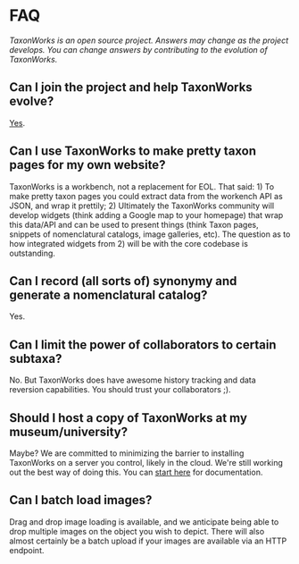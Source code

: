 # FAQ

_TaxonWorks is an open source project. Answers may change as the project develops. *You* can change answers by contributing to the evolution of TaxonWorks._

## Can I join the project and help TaxonWorks evolve?
[Yes](CONTRIBUTING.md).

## Can I use TaxonWorks to make pretty taxon pages for my own website?
TaxonWorks is a workbench, not a replacement for EOL. That said: 1) To make pretty taxon pages you could extract data from the workench API as JSON, and wrap it prettily; 2) Ultimately the TaxonWorks community will develop widgets (think adding a Google map to your homepage) that wrap this data/API and can be used to present things (think Taxon pages, snippets of nomenclatural catalogs, image galleries, etc).  The question as to how integrated widgets from 2) will be with the core codebase is outstanding.

## Can I record (all sorts of) synonymy and generate a nomenclatural catalog?
Yes.  

## Can I limit the power of collaborators to certain subtaxa?
No. But TaxonWorks does have awesome history tracking and data reversion capabilities.  You should trust your collaborators ;).

## Should I host a copy of TaxonWorks at my museum/university?
Maybe? We are committed to minimizing the barrier to installing TaxonWorks on a server you control, likely in the cloud. We're still working out the best way of doing this. You can [start here](https://github.com/SpeciesFileGroup/install_taxonworks) for documentation.

## Can I batch load images?
Drag and drop image loading is available, and we anticipate being able to drop multiple images on the object you wish to depict.  There will also almost certainly be a batch upload if your images are available via an HTTP endpoint.
